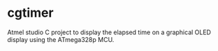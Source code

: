 # cgtimer
 Atmel studio C project to display the elapsed time on a graphical OLED display using the ATmega328p MCU.
